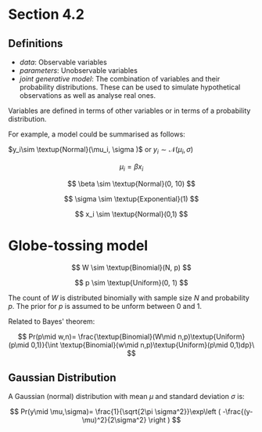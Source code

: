 # Section 4.2

## Definitions

- *data*: Observable variables
- *parameters*: Unobservable variables
- *joint generative model*: The combination of variables and their probability distributions. These can be used to simulate hypothetical observations as well as analyse real ones.

Variables are defined in terms of other variables or in terms of a probability distribution.

For example, a model could be summarised as follows:

$y_i\sim \textup{Normal}(\mu_i, \sigma )$ or $y_i\sim \mathcal{N}(\mu_i, \sigma )$

$$ \mu_i = \beta x_i $$

$$ \beta \sim \textup{Normal}(0, 10) $$

$$ \sigma \sim \textup{Exponential}(1) $$

$$ x_i \sim \textup{Normal}(0,1) $$

# Globe-tossing model

$$ W \sim \textup{Binomial}(N, p) $$

$$ p \sim \textup{Uniform}(0, 1) $$

The count of $W$ is distributed binomially with sample size $N$ and probability $p$.
The prior for $p$ is assumed to be unform between 0 and 1.

Related to Bayes' theorem:

$$ Pr(p\mid w,n)= \frac{\textup{Binomial}(W\mid n,p)\textup{Uniform}(p\mid 0,1)}{\int \textup{Binomial}(w\mid n,p)\textup{Uniform}(p\mid 0,1)dp}\ $$

## Gaussian Distribution

A Gaussian (normal) distribution with mean $\mu$ and standard deviation $\sigma$ is:

$$ Pr(y\mid \mu,\sigma)= \frac{1}{\sqrt{2\pi \sigma^2}}\exp\left ( -\frac{(y-\mu)^2}{2\sigma^2} \right ) $$